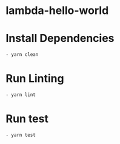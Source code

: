 # lambda-hello-world

# Install Dependencies
    - yarn clean

# Run Linting    
    - yarn lint

# Run test    
    - yarn test